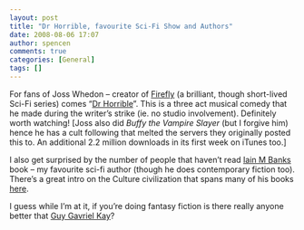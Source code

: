 ```yaml
---
layout: post
title: "Dr Horrible, favourite Sci-Fi Show and Authors"
date: 2008-08-06 17:07
author: spencen
comments: true
categories: [General]
tags: []
---
```



For fans of Joss Whedon – creator of [Firefly](http://en.wikipedia.org/wiki/Firefly_(TV_series)) (a brilliant, though short-lived Sci-Fi series) comes “[Dr Horrible](http://www.drhorrible.com/)”. This is a three act musical comedy that he made during the writer’s strike (ie. no studio involvement). Definitely worth watching! [Joss also did *Buffy the Vampire Slayer* (but I forgive him) hence he has a cult following that melted the servers they originally posted this to. An additional 2.2 million downloads in its first week on iTunes too.]
  

I also get surprised by the number of people that haven’t read [Iain M Banks](http://www.iain-banks.net/) book – my favourite sci-fi author (though he does contemporary fiction too). There’s a great intro on the Culture civilization that spans many of his books [here](http://www.cs.bris.ac.uk/~stefan/culture.html). 
  

I guess while I’m at it, if you’re doing fantasy fiction is there really anyone better that [Guy Gavriel Kay](http://www.brightweavings.com/)?



